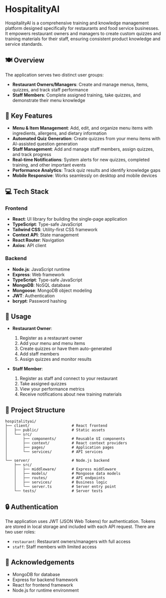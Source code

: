 # HospitalityAI

HospitalityAI is a comprehensive training and knowledge management platform designed specifically for restaurants and food service businesses. It empowers restaurant owners and managers to create custom quizzes and training materials for their staff, ensuring consistent product knowledge and service standards.

## 🍽️ Overview

The application serves two distinct user groups:

- **Restaurant Owners/Managers**: Create and manage menus, items, quizzes, and track staff performance
- **Staff Members**: Complete assigned training, take quizzes, and demonstrate their menu knowledge

## 🚀 Key Features

- **Menu & Item Management**: Add, edit, and organize menu items with ingredients, allergens, and dietary information
- **Automated Quiz Generation**: Create quizzes from your menu items with AI-assisted question generation
- **Staff Management**: Add and manage staff members, assign quizzes, and track progress
- **Real-time Notifications**: System alerts for new quizzes, completed training, and other important events
- **Performance Analytics**: Track quiz results and identify knowledge gaps
- **Mobile Responsive**: Works seamlessly on desktop and mobile devices

## 💻 Tech Stack

### Frontend

- **React**: UI library for building the single-page application
- **TypeScript**: Type-safe JavaScript
- **Tailwind CSS**: Utility-first CSS framework
- **Context API**: State management
- **React Router**: Navigation
- **Axios**: API client

### Backend

- **Node.js**: JavaScript runtime
- **Express**: Web framework
- **TypeScript**: Type-safe JavaScript
- **MongoDB**: NoSQL database
- **Mongoose**: MongoDB object modeling
- **JWT**: Authentication
- **bcrypt**: Password hashing

## 🔑 Usage

- **Restaurant Owner**:

  1. Register as a restaurant owner
  2. Add your menu and menu items
  3. Create quizzes or have them auto-generated
  4. Add staff members
  5. Assign quizzes and monitor results

- **Staff Member**:
  1. Register as staff and connect to your restaurant
  2. Take assigned quizzes
  3. View your performance metrics
  4. Receive notifications about new training materials

## 📂 Project Structure

```
hospitalityai/
├── client/                   # React frontend
│   ├── public/               # Static assets
│   └── src/
│       ├── components/       # Reusable UI components
│       ├── context/          # React context providers
│       ├── pages/            # Application pages
│       └── services/         # API services
│
└── server/                   # Node.js backend
    ├── src/
    │   ├── middleware/       # Express middleware
    │   ├── models/           # Mongoose data models
    │   ├── routes/           # API endpoints
    │   ├── services/         # Business logic
    │   └── server.ts         # Server entry point
    └── tests/                # Server tests
```

## 🔒 Authentication

The application uses JWT (JSON Web Tokens) for authentication. Tokens are stored in local storage and included with each API request. There are two user roles:

- `restaurant`: Restaurant owners/managers with full access
- `staff`: Staff members with limited access

## 👏 Acknowledgements

- MongoDB for database
- Express for backend framework
- React for frontend framework
- Node.js for runtime environment
